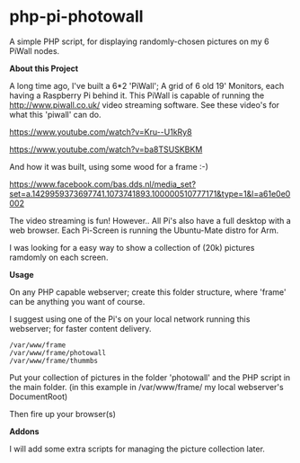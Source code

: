 # php-pi-photowall
A simple PHP script, for displaying randomly-chosen pictures on my 6 PiWall nodes.

**About this Project** 

A long time ago, I've built a 6*2 'PiWall'; A grid of 6 old 19' Monitors, each having a Raspberry Pi behind it. This PiWall is capable of running the http://www.piwall.co.uk/ video streaming software. See these video's for what this 'piwall' can do. 

https://www.youtube.com/watch?v=Kru--U1kRy8 

https://www.youtube.com/watch?v=ba8TSUSKBKM

And how it was built, using some wood for a frame :-) 

https://www.facebook.com/bas.dds.nl/media_set?set=a.1429959373697741.1073741893.100000510777171&type=1&l=a61e0e0002

The video streaming is fun! However.. All Pi's also have a full desktop with a web browser. Each Pi-Screen is running the Ubuntu-Mate distro for Arm.

I was looking for a easy way to show a collection of (20k) pictures ramdomly on each screen. 

**Usage** 

On any PHP capable webserver; create this folder structure, where 'frame' can be anything you want of course.

I suggest using one of the Pi's on your local network running this webserver; for faster content delivery.

```
/var/www/frame
/var/www/frame/photowall
/var/www/frame/thummbs
```

Put your collection of pictures in the folder 'photowall' and the PHP script in the main folder. (in this example in /var/www/frame/ my local webserver's DocumentRoot)

Then fire up your browser(s)   

**Addons** 

I will add some extra scripts for managing the picture collection later.
